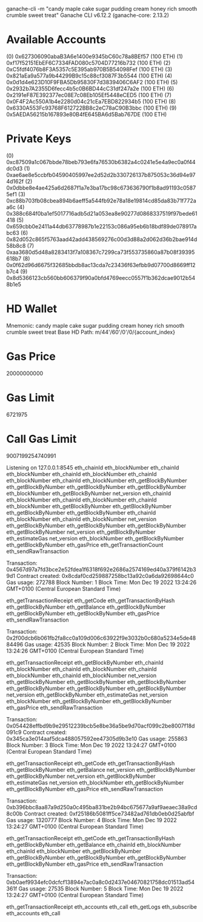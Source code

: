 ganache-cli -m "candy maple cake sugar pudding cream honey rich smooth crumble sweet treat"
Ganache CLI v6.12.2 (ganache-core: 2.13.2)

Available Accounts
==================
(0) 0x627306090abaB3A6e1400e9345bC60c78a8BEf57 (100 ETH)
(1) 0xf17f52151EbEF6C7334FAD080c5704D77216b732 (100 ETH)
(2) 0xC5fdf4076b8F3A5357c5E395ab970B5B54098Fef (100 ETH)
(3) 0x821aEa9a577a9b44299B9c15c88cf3087F3b5544 (100 ETH)
(4) 0x0d1d4e623D10F9FBA5Db95830F7d3839406C6AF2 (100 ETH)
(5) 0x2932b7A2355D6fecc4b5c0B6BD44cC31df247a2e (100 ETH)
(6) 0x2191eF87E392377ec08E7c08Eb105Ef5448eCED5 (100 ETH)
(7) 0x0F4F2Ac550A1b4e2280d04c21cEa7EBD822934b5 (100 ETH)
(8) 0x6330A553Fc93768F612722BB8c2eC78aC90B3bbc (100 ETH)
(9) 0x5AEDA56215b167893e80B4fE645BA6d5Bab767DE (100 ETH)

Private Keys
==================
(0) 0xc87509a1c067bbde78beb793e6fa76530b6382a4c0241e5e4a9ec0a0f44dc0d3
(1) 0xae6ae8e5ccbfb04590405997ee2d52d2b330726137b875053c36d94e974d162f
(2) 0x0dbbe8e4ae425a6d2687f1a7e3ba17bc98c673636790f1b8ad91193c05875ef1
(3) 0xc88b703fb08cbea894b6aeff5a544fb92e78a18e19814cd85da83b71f772aa6c
(4) 0x388c684f0ba1ef5017716adb5d21a053ea8e90277d0868337519f97bede61418
(5) 0x659cbb0e2411a44db63778987b1e22153c086a95eb6b18bdf89de078917abc63
(6) 0x82d052c865f5763aad42add438569276c00d3d88a2d062d36b2bae914d58b8c8
(7) 0xaa3680d5d48a8283413f7a108367c7299ca73f553735860a87b08f39395618b7
(8) 0x0f62d96d6675f32685bbdb8ac13cda7c23436f63efbb9d07700d8669ff12b7c4
(9) 0x8d5366123cb560bb606379f90a0bfd4769eecc0557f1b362dcae9012b548b1e5

HD Wallet
==================
Mnemonic:      candy maple cake sugar pudding cream honey rich smooth crumble sweet treat
Base HD Path:  m/44'/60'/0'/0/{account_index}

Gas Price
==================
20000000000

Gas Limit
==================
6721975

Call Gas Limit
==================
9007199254740991

Listening on 127.0.0.1:8545
eth_chainId
eth_blockNumber
eth_chainId
eth_blockNumber
eth_chainId
eth_blockNumber
eth_chainId
eth_blockNumber
eth_chainId
eth_blockNumber
eth_getBlockByNumber
eth_getBlockByNumber
eth_getBlockByNumber
eth_getBlockByNumber
eth_blockNumber
eth_getBlockByNumber
net_version
eth_chainId
eth_blockNumber
eth_chainId
eth_blockNumber
eth_chainId
eth_blockNumber
eth_getBlockByNumber
eth_getBlockByNumber
eth_getBlockByNumber
eth_getBlockByNumber
eth_chainId
eth_blockNumber
eth_chainId
eth_blockNumber
net_version
eth_getBlockByNumber
eth_getBlockByNumber
eth_getBlockByNumber
eth_getBlockByNumber
net_version
eth_getBlockByNumber
eth_estimateGas
net_version
eth_blockNumber
eth_getBlockByNumber
eth_getBlockByNumber
eth_gasPrice
eth_getTransactionCount
eth_sendRawTransaction

  Transaction: 0x4567d97a7fd3bce2e52fdea1f6318f692e2686a2574169ed40a379f6142b39d1
  Contract created: 0x8cdaf0cd259887258bc13a92c0a6da92698644c0
  Gas usage: 272788
  Block Number: 1
  Block Time: Mon Dec 19 2022 13:24:26 GMT+0100 (Central European Standard Time)

eth_getTransactionReceipt
eth_getCode
eth_getTransactionByHash
eth_getBlockByNumber
eth_getBalance
eth_getBlockByNumber
eth_getBlockByNumber
eth_getBlockByNumber
eth_gasPrice
eth_sendRawTransaction

  Transaction: 0x2f00dcb6b061fb2fa8cc0a109d006c63922f9e3032b0c680a5234e5de4884496
  Gas usage: 42535
  Block Number: 2
  Block Time: Mon Dec 19 2022 13:24:26 GMT+0100 (Central European Standard Time)

eth_getTransactionReceipt
eth_getBlockByNumber
eth_chainId
eth_blockNumber
eth_chainId
eth_blockNumber
eth_chainId
eth_blockNumber
eth_chainId
eth_blockNumber
net_version
eth_getBlockByNumber
eth_getBlockByNumber
eth_getBlockByNumber
eth_getBlockByNumber
eth_getBlockByNumber
eth_getBlockByNumber
net_version
eth_getBlockByNumber
eth_estimateGas
net_version
eth_blockNumber
eth_getBlockByNumber
eth_getBlockByNumber
eth_gasPrice
eth_sendRawTransaction

  Transaction: 0x054428effbd9b9e29512239bcb5e8be36a5be9d70acf099c2be8007f18d091c9
  Contract created: 0x345ca3e014aaf5dca488057592ee47305d9b3e10
  Gas usage: 255863
  Block Number: 3
  Block Time: Mon Dec 19 2022 13:24:27 GMT+0100 (Central European Standard Time)

eth_getTransactionReceipt
eth_getCode
eth_getTransactionByHash
eth_getBlockByNumber
eth_getBalance
net_version
eth_getBlockByNumber
eth_getBlockByNumber
net_version
eth_getBlockByNumber
eth_estimateGas
net_version
eth_blockNumber
eth_getBlockByNumber
eth_getBlockByNumber
eth_gasPrice
eth_sendRawTransaction

  Transaction: 0xb396bbc8aa87a9d250a0c495ba831be2b94bc675677a9af9aeaec38a9cd8c00b
  Contract created: 0xf25186b5081ff5ce73482ad761db0eb0d25abfbf
  Gas usage: 1320777
  Block Number: 4
  Block Time: Mon Dec 19 2022 13:24:27 GMT+0100 (Central European Standard Time)

eth_getTransactionReceipt
eth_getCode
eth_getTransactionByHash
eth_getBlockByNumber
eth_getBalance
eth_chainId
eth_blockNumber
eth_chainId
eth_blockNumber
eth_getBlockByNumber
eth_getBlockByNumber
eth_getBlockByNumber
eth_getBlockByNumber
eth_getBlockByNumber
eth_gasPrice
eth_sendRawTransaction

  Transaction: 0xb0aef9934efc0dcfcf13894e7ac0a8c0d2437e04670821758dc01513ad54361f
  Gas usage: 27535
  Block Number: 5
  Block Time: Mon Dec 19 2022 13:24:27 GMT+0100 (Central European Standard Time)

eth_getTransactionReceipt
eth_accounts
eth_call
eth_getLogs
eth_subscribe
eth_accounts
eth_call


